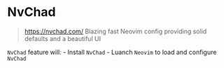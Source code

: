 # NvChad
> https://nvchad.com/
> Blazing fast Neovim config providing solid defaults and a beautiful UI

`NvChad` feature will:
    - Install `NvChad`
    - Luanch `Neovim` to load and configure `NvChad`